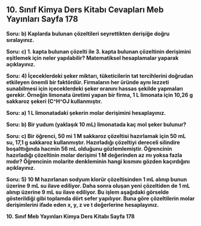 ## 10. Sınıf Kimya Ders Kitabı Cevapları Meb Yayınları Sayfa 178

**Soru: b) Kaplarda bulunan çözeltileri seyrettikten derişiğe doğru sıralayınız.**

**Soru: c) 1. kapta bulunan çözelti ile 3. kapta bulunan çözeltinin derişimini eşitlemek için neler yapılabilir? Matematiksel hesaplamalar yaparak açıklayınız.**

**Soru: 4) İçeceklerdeki şeker miktarı, tüketicilerin tat tercihlerini doğrudan etkileyen önemli bir faktördür. Firmaların her üründe aynı lezzeti sunabilmesi için içeceklerdeki şeker oranını hassas şekilde yapmaları gerekir. Örneğin limonata üretimi yapan bir firma, 1 L limonata için 10,26 g sakkaroz şekeri (C^H^OJ kullanmıştır.**

**Soru: a) 1 L limonatadaki şekerin molar derişimini hesaplayınız.**

**Soru: b) Bir yudum (yaklaşık 10 mL) limonatada kaç mol şeker bulunur?**

**Soru: c) Bir öğrenci, 50 mi 1 M sakkaroz çözeltisi hazırlamak için 50 mL su, 17,1 g sakkaroz kullanmıştır. Hazırladığı çözeltiyi dereceli silindire boşalttığında hacmin 56 mL olduğunu gözlemlemiştir. Öğrencinin hazırladığı çözeltinin molar derişimi 1 M değerinden az mı yoksa fazla mıdır? Öğrencinin molarite denkleminin hangi kısmını gözden kaçırdığını açıklayınız.**

**Soru: 5) 10 M hazırlanan sodyum klorür çözeltisinden 1 mL alınıp bunun üzerine 9 mL su ilave ediliyor. Daha sonra oluşan yeni çözeltiden de 1 mL alınıp üzerine 9 mL su ilave ediliyor. Bu işlem aşağıdaki görselde gösterildiği gibi toplamda dört sefer yapılıyor. Buna göre çözeltilerin molar derişimlerini ifade eden x, y, z ve t değerlerine hesaplayınız.**

**10. Sınıf Meb Yayınları Kimya Ders Kitabı Sayfa 178**